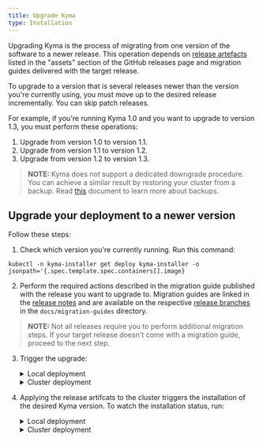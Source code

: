 ```yaml
---
title: Upgrade Kyma
type: Installation
---
```


Upgrading Kyma is the process of migrating from one version of the software to a newer release. This operation depends on [release artefacts](https://github.com/kyma-project/kyma/releases) listed in the "assets" section of the GitHub releases page and migration guides delivered with the target release.

To upgrade to a version that is several releases newer than the version you're currently using, you must move up to the desired release incrementally. You can skip patch releases.

For example, if you're running Kyma 1.0 and you want to upgrade to version 1.3, you must perform these operations:
  1. Upgrade from version 1.0 to version 1.1.
  2. Upgrade from version 1.1 to version 1.2.
  3. Upgrade from version 1.2 to version 1.3.  

>**NOTE:** Kyma does not support a dedicated downgrade procedure. You can achieve a similar result by restoring your cluster from a backup. Read [this](/components/backup/#overview-overview) document to learn more about backups.

## Upgrade your deployment to a newer version

Follow these steps:

1. Check which version you're currently running. Run this command:
  ```
  kubectl -n kyma-installer get deploy kyma-installer -o jsonpath='{.spec.template.spec.containers[].image}
  ```
2. Perform the required actions described in the migration guide published with the release you want to upgrade to. Migration guides are linked in the [release notes](https://kyma-project.io/blog/) and are available on the respective [release branches](https://github.com/kyma-project/kyma/branches) in the `docs/migration-guides` directory.
  >**NOTE:** Not all releases require you to perform additional migration steps. If your target release doesn't come with a migration guide, proceed to the next step.

3. Trigger the upgrade:
    <div tabs>
      <details>
      <summary>
      Local deployment
      </summary>

      - Download the `kyma-config-local.yaml` artifact. Run this command to apply the overrides required by the new release to your Minikube cluster:
      ```
      kubectl apply -f {KYMA-CONFIG-LOCAL-FILE}
      ```

      >**NOTE:** If you customized your deployment and its overrides, download the `kyma-config-local.yaml` artifact and compare your changes to the overrides of the target release. Merge your changes if necessary.  

      - Download the `kyma-installer-local.yaml` artifact and apply it to the cluster to upgrade Kyma. Run:
      ```
      kubectl apply -f {KYMA-INSTALLER-LOCAL-FILE}
      ```

      </details>
      <details>
      <summary>
      Cluster deployment
      </summary>

      Download the `kyma-installer-cluster.yaml` artifact and apply it to the cluster to upgrade Kyma. Run:

      ```
      kubectl apply -f {KYMA-INSTALLER-CLUSTER-FILE}
      ```

      </details>
    </div>

4. Applying the release artifcats to the cluster triggers the installation of the desired Kyma version. To watch the installation status, run:
    <div tabs>
      <details>
      <summary>
      Local deployment
      </summary>

      ```
      ./is-installed.sh
      ```

      </details>
      <details>
      <summary>
      Cluster deployment
      </summary>

      ```
      while true; do \
      kubectl -n default get installation/kyma-installation -o jsonpath="{'Status: '}{.status.state}{', description: '}{.status.description}"; echo; \
      sleep 5; \
      done
      ```

      </details>
    </div>
